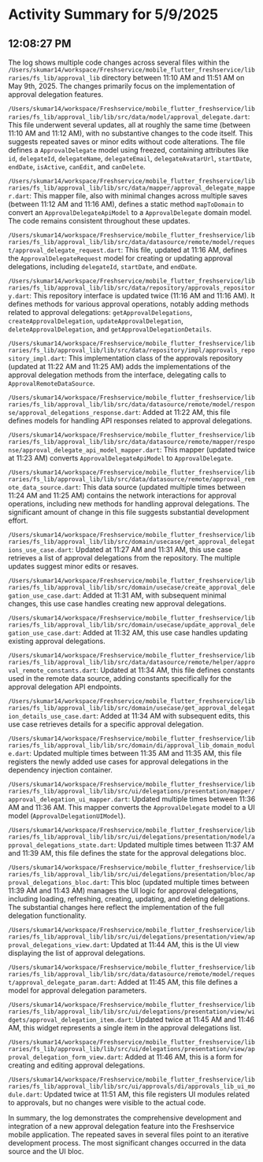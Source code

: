 # Activity Summary for 5/9/2025

## 12:08:27 PM
The log shows multiple code changes across several files within the `/Users/skumar14/workspace/Freshservice/mobile_flutter_freshservice/libraries/fs_lib/approval_lib` directory between 11:10 AM and 11:51 AM on May 9th, 2025.  The changes primarily focus on the implementation of approval delegation features.

`/Users/skumar14/workspace/Freshservice/mobile_flutter_freshservice/libraries/fs_lib/approval_lib/lib/src/data/model/approval_delegate.dart`: This file underwent several updates, all at roughly the same time (between 11:10 AM and 11:12 AM), with no substantive changes to the code itself.  This suggests repeated saves or minor edits without code alterations. The file defines a `ApprovalDelegate` model using freezed,  containing attributes like `id`, `delegateId`, `delegateName`, `delegateEmail`, `delegateAvatarUrl`, `startDate`, `endDate`, `isActive`, `canEdit`, and `canDelete`.

`/Users/skumar14/workspace/Freshservice/mobile_flutter_freshservice/libraries/fs_lib/approval_lib/lib/src/data/mapper/approval_delegate_mapper.dart`: This mapper file, also with minimal changes across multiple saves (between 11:12 AM and 11:16 AM),  defines a static method `mapToDomain` to convert an `ApprovalDelegateApiModel` to a `ApprovalDelegate` domain model.  The code remains consistent throughout these updates.


`/Users/skumar14/workspace/Freshservice/mobile_flutter_freshservice/libraries/fs_lib/approval_lib/lib/src/data/datasource/remote/model/request/approval_delegate_request.dart`: This file, updated at 11:16 AM, defines the `ApprovalDelegateRequest` model for creating or updating approval delegations, including `delegateId`, `startDate`, and `endDate`.


`/Users/skumar14/workspace/Freshservice/mobile_flutter_freshservice/libraries/fs_lib/approval_lib/lib/src/data/repository/approvals_repository.dart`: This repository interface is updated twice (11:16 AM and 11:16 AM). It defines methods for various approval operations, notably adding methods related to approval delegations:  `getApprovalDelegations`, `createApprovalDelegation`, `updateApprovalDelegation`, `deleteApprovalDelegation`, and `getApprovalDelegationDetails`.

`/Users/skumar14/workspace/Freshservice/mobile_flutter_freshservice/libraries/fs_lib/approval_lib/lib/src/data/repository/impl/approvals_repository_impl.dart`: This implementation class of the approvals repository (updated at 11:22 AM and 11:25 AM)  adds the implementations of the approval delegation methods from the interface, delegating calls to `ApprovalRemoteDataSource`.


`/Users/skumar14/workspace/Freshservice/mobile_flutter_freshservice/libraries/fs_lib/approval_lib/lib/src/data/datasource/remote/model/response/approval_delegations_response.dart`: Added at 11:22 AM, this file defines models for handling API responses related to approval delegations.


`/Users/skumar14/workspace/Freshservice/mobile_flutter_freshservice/libraries/fs_lib/approval_lib/lib/src/data/datasource/remote/mapper/response/approval_delegate_api_model_mapper.dart`: This mapper (updated twice at 11:23 AM) converts `ApprovalDelegateApiModel` to `ApprovalDelegate`.


`/Users/skumar14/workspace/Freshservice/mobile_flutter_freshservice/libraries/fs_lib/approval_lib/lib/src/data/datasource/remote/approval_remote_data_source.dart`: This data source (updated multiple times between 11:24 AM and 11:25 AM)  contains the network interactions for approval operations, including new methods for handling approval delegations. The significant amount of change in this file suggests substantial development effort.

`/Users/skumar14/workspace/Freshservice/mobile_flutter_freshservice/libraries/fs_lib/approval_lib/lib/src/domain/usecase/get_approval_delegations_use_case.dart`: Updated at 11:27 AM and 11:31 AM, this use case retrieves a list of approval delegations from the repository. The multiple updates suggest minor edits or resaves.

`/Users/skumar14/workspace/Freshservice/mobile_flutter_freshservice/libraries/fs_lib/approval_lib/lib/src/domain/usecase/create_approval_delegation_use_case.dart`: Added at 11:31 AM, with subsequent minimal changes, this use case handles creating new approval delegations.

`/Users/skumar14/workspace/Freshservice/mobile_flutter_freshservice/libraries/fs_lib/approval_lib/lib/src/domain/usecase/update_approval_delegation_use_case.dart`: Added at 11:32 AM, this use case handles updating existing approval delegations.

`/Users/skumar14/workspace/Freshservice/mobile_flutter_freshservice/libraries/fs_lib/approval_lib/lib/src/data/datasource/remote/helper/approval_remote_constants.dart`:  Updated at 11:34 AM, this file defines constants used in the remote data source, adding constants specifically for the approval delegation API endpoints.


`/Users/skumar14/workspace/Freshservice/mobile_flutter_freshservice/libraries/fs_lib/approval_lib/lib/src/domain/usecase/get_approval_delegation_details_use_case.dart`: Added at 11:34 AM with subsequent edits, this use case retrieves details for a specific approval delegation.


`/Users/skumar14/workspace/Freshservice/mobile_flutter_freshservice/libraries/fs_lib/approval_lib/lib/src/domain/di/approval_lib_domain_module.dart`: Updated multiple times between 11:35 AM and 11:35 AM,  this file registers the newly added use cases for approval delegations in the dependency injection container.


`/Users/skumar14/workspace/Freshservice/mobile_flutter_freshservice/libraries/fs_lib/approval_lib/lib/src/ui/delegations/presentation/mapper/approval_delegation_ui_mapper.dart`: Updated multiple times between 11:36 AM and 11:36 AM. This mapper converts the `ApprovalDelegate` model to a UI model (`ApprovalDelegationUIModel`).


`/Users/skumar14/workspace/Freshservice/mobile_flutter_freshservice/libraries/fs_lib/approval_lib/lib/src/ui/delegations/presentation/model/approval_delegations_state.dart`: Updated multiple times between 11:37 AM and 11:39 AM,  this file defines the state for the approval delegations bloc.


`/Users/skumar14/workspace/Freshservice/mobile_flutter_freshservice/libraries/fs_lib/approval_lib/lib/src/ui/delegations/presentation/bloc/approval_delegations_bloc.dart`: This bloc (updated multiple times between 11:39 AM and 11:43 AM) manages the UI logic for approval delegations, including loading, refreshing, creating, updating, and deleting delegations.  The substantial changes here reflect the implementation of the full delegation functionality.


`/Users/skumar14/workspace/Freshservice/mobile_flutter_freshservice/libraries/fs_lib/approval_lib/lib/src/ui/delegations/presentation/view/approval_delegations_view.dart`:  Updated at 11:44 AM, this is the UI view displaying the list of approval delegations.


`/Users/skumar14/workspace/Freshservice/mobile_flutter_freshservice/libraries/fs_lib/approval_lib/lib/src/data/datasource/remote/model/request/approval_delegate_param.dart`: Added at 11:45 AM, this file defines a model for approval delegation parameters.


`/Users/skumar14/workspace/Freshservice/mobile_flutter_freshservice/libraries/fs_lib/approval_lib/lib/src/ui/delegations/presentation/view/widgets/approval_delegation_item.dart`: Updated twice at 11:45 AM and 11:46 AM,  this widget represents a single item in the approval delegations list.


`/Users/skumar14/workspace/Freshservice/mobile_flutter_freshservice/libraries/fs_lib/approval_lib/lib/src/ui/delegations/presentation/view/approval_delegation_form_view.dart`: Added at 11:46 AM, this is a form for creating and editing approval delegations.

`/Users/skumar14/workspace/Freshservice/mobile_flutter_freshservice/libraries/fs_lib/approval_lib/lib/src/ui/approvals/di/approvals_lib_ui_module.dart`: Updated twice at 11:51 AM, this file registers UI modules related to approvals, but no changes were visible to the actual code.


In summary, the log demonstrates the comprehensive development and integration of a new approval delegation feature into the Freshservice mobile application.  The repeated saves in several files point to an iterative development process.  The most significant changes occurred in the data source and the UI bloc.
